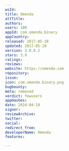 ```yaml
---
wsId: 
title: Omenda
altTitle: 
authors: 
users: 100
appId: com.omenda.binary
appCountry: 
released: 2017-05-28
updated: 2017-05-28
version: 3.0.0.2
stars: 3.9
ratings: 
reviews: 
website: https://omenda.com
repository: 
issue: 
icon: com.omenda.binary.png
bugbounty: 
meta: removed
verdict: fewusers
appHashes: 
date: 2024-04-19
signer: 
reviewArchive: 
twitter: 
social: 
redirect_from: 
developerName: Omenda
features: 

---
```


